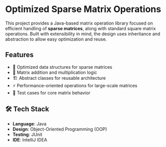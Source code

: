 # Optimized Sparse Matrix Operations

This project provides a Java-based matrix operation library focused on efficient handling of **sparse matrices**, along with standard square matrix operations. Built with extensibility in mind, the design uses inheritance and abstraction to allow easy optimization and reuse.

## Features

- 🧠 Optimized data structures for sparse matrices
- 🔁 Matrix addition and multiplication logic
- 🏗 Abstract classes for reusable architecture
- ⚡ Performance-oriented operations for large-scale matrices
- 🧪 Test cases for core matrix behavior

## 🛠 Tech Stack

- **Language**: Java
- **Design**: Object-Oriented Programming (OOP)
- **Testing**: JUnit
- **IDE**: IntelliJ IDEA

